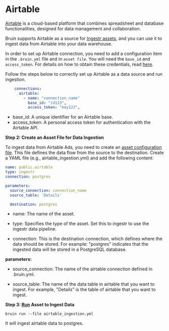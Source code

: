 # Airtable
[Airtable](https://www.airtable.com/) is a cloud-based platform that combines spreadsheet and database functionalities, designed for data management and collaboration.

Bruin supports Airtable as a source for [Ingestr assets](https://bruin-data.github.io/bruin/assets/ingestr.html), and you can use it to ingest data from Airtable into your data warehouse.

In order to set up Airtable connection, you need to add a configuration item in the `.bruin.yml` file and in `asset file`. 
You will need the `base_id` and `access_token`. For details on how to obtain these credentials, read [here](https://dlthub.com/docs/dlt-ecosystem/verified-sources/airtable#setup-guide).

Follow the steps below to correctly set up Airtable as a data source and run ingestion.

```yml
    connections:
      airtable:
        - name: "connection_name"
          base_id: "id123",
          access_token: "key123",
```

- base_id: A unique identifier for an Airtable base.
- access_token: A personal access token for authentication with the Airtable API.

**Step 2: Create an Asset File for Data Ingestion**

To ingest data from Airtable Ads, you need to create an [asset configuration file](https://bruin-data.github.io/bruin/assets/ingestr.html#template). This file defines the data flow from the source to the destination. Create a YAML file (e.g., airtable_ingestion.yml) and add the following content:

```yaml
name: public.airtable
type: ingestr
connection: postgres

parameters:
  source_connection: connection_name
  source_table: 'Details'

  destination: postgres
```
- name: The name of the asset.

- type: Specifies the type of the asset. Set this to ingestr to use the ingestr data pipeline.

- connection: This is the destination connection, which defines where the data should be stored. For example: "postgres" indicates that the ingested data will be stored in a PostgreSQL database.

**parameters:**
- source_connection: The name of the airtable connection defined in .bruin.yml.

- source_table: The name of the data table in airtable that you want to ingest. For example, "Details" is the table of airtable that you want to ingest.

**Step 3: [Run](https://bruin-data.github.io/bruin/commands/run.html) Asset to Ingest Data**
```
bruin run --file airtable_ingestion.yml
```
It will ingest airtable data to postgres. 
